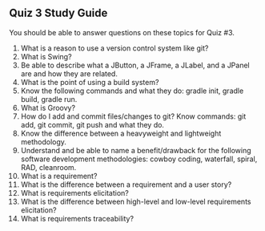 ## Quiz 3 Study Guide

You should be able to answer questions on these topics for Quiz #3.

1. What is a reason to use a version control system like git?
1. What is Swing?
1. Be able to describe what a JButton, a JFrame, a JLabel, and a JPanel are and how they are related.
1. What is the point of using a build system?
1. Know the following commands and what they do: gradle init, gradle build, gradle run.
1. What is Groovy?
1. How do I add and commit files/changes to git? Know commands: git add, git commit, git push and what they do.
1. Know the difference between a heavyweight and lightweight methodology.
1. Understand and be able to name a benefit/drawback for the following software development methodologies: cowboy coding, waterfall, spiral, RAD, cleanroom.
1. What is a requirement?
1. What is the difference between a requirement and a user story?
1. What is requirements elicitation?
1. What is the difference between high-level and low-level requirements elicitation?
1. What is requirements traceability?

